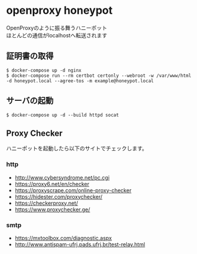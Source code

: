 # openproxy honeypot

OpenProxyのように振る舞うハニーポット  
ほとんどの通信がlocalhostへ転送されます  

## 証明書の取得
```
$ docker-compose up -d nginx
$ docker-compose run --rm certbot certonly --webroot -w /var/www/html -d honeypot.local --agree-tos -m example@honeypot.local
```

## サーバの起動
```
$ docker-compose up -d --build httpd socat
```

## Proxy Checker

ハニーポットを起動したら以下のサイトでチェックします。  

### http
* http://www.cybersyndrome.net/pc.cgi
* https://proxy6.net/en/checker
* https://proxyscrape.com/online-proxy-checker
* https://hidester.com/proxychecker/
* https://checkerproxy.net/
* https://www.proxychecker.ge/

### smtp
* https://mxtoolbox.com/diagnostic.aspx
* http://www.antispam-ufrj.pads.ufrj.br/test-relay.html

